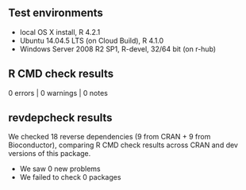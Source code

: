 ## Test environments
* local OS X install, R 4.2.1
* Ubuntu 14.04.5 LTS (on Cloud Build), R 4.1.0
* Windows Server 2008 R2 SP1, R-devel, 32/64 bit (on r-hub)
  
## R CMD check results

0 errors | 0 warnings | 0 notes 

## revdepcheck results

We checked 18 reverse dependencies (9 from CRAN + 9 from Bioconductor), comparing R CMD check results across CRAN and dev versions of this package.

 * We saw 0 new problems
 * We failed to check 0 packages


  
